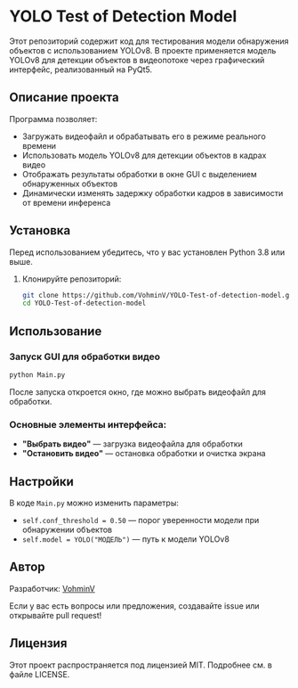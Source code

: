 # YOLO Test of Detection Model

Этот репозиторий содержит код для тестирования модели обнаружения объектов с использованием YOLOv8. В проекте применяется модель YOLOv8 для детекции объектов в видеопотоке через графический интерфейс, реализованный на PyQt5.

## Описание проекта

Программа позволяет:
- Загружать видеофайл и обрабатывать его в режиме реального времени
- Использовать модель YOLOv8 для детекции объектов в кадрах видео
- Отображать результаты обработки в окне GUI с выделением обнаруженных объектов
- Динамически изменять задержку обработки кадров в зависимости от времени инференса

## Установка

Перед использованием убедитесь, что у вас установлен Python 3.8 или выше. 

1. Клонируйте репозиторий:
   ```bash
   git clone https://github.com/VohminV/YOLO-Test-of-detection-model.git
   cd YOLO-Test-of-detection-model
   ```

## Использование

### Запуск GUI для обработки видео

```bash
python Main.py
```

После запуска откроется окно, где можно выбрать видеофайл для обработки.

### Основные элементы интерфейса:
- **"Выбрать видео"** — загрузка видеофайла для обработки
- **"Остановить видео"** — остановка обработки и очистка экрана

## Настройки

В коде `Main.py` можно изменить параметры:
- `self.conf_threshold = 0.50` — порог уверенности модели при обнаружении объектов
- `self.model = YOLO("МОДЕЛЬ")` — путь к модели YOLOv8

## Автор
Разработчик: [VohminV](https://github.com/VohminV)

Если у вас есть вопросы или предложения, создавайте issue или открывайте pull request!

## Лицензия
Этот проект распространяется под лицензией MIT. Подробнее см. в файле LICENSE.

